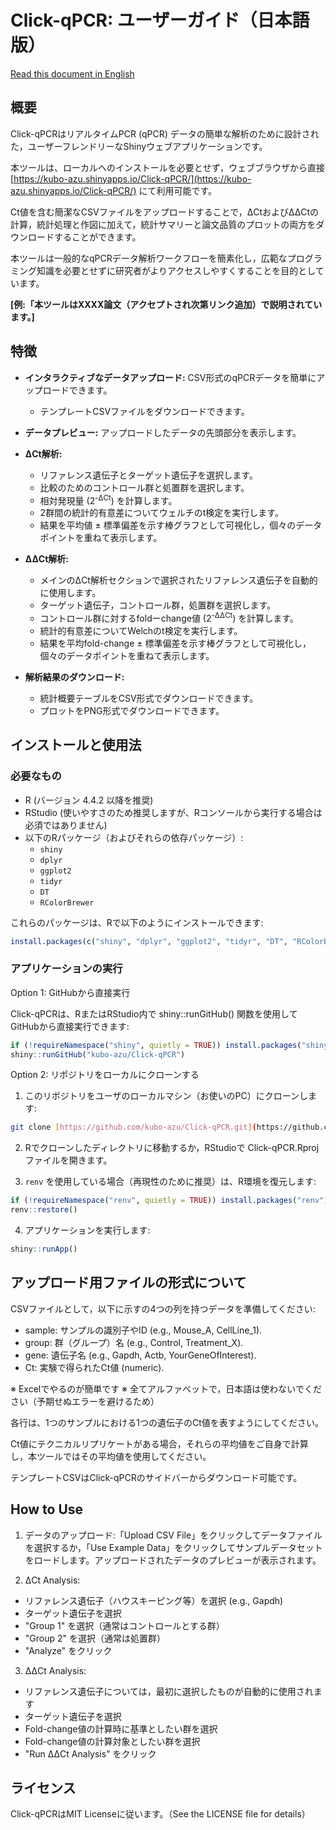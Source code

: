 # Click-qPCR: ユーザーガイド（日本語版）

[Read this document in English](README.md)

## 概要

Click-qPCRはリアルタイムPCR (qPCR) データの簡単な解析のために設計された，ユーザーフレンドリーなShinyウェブアプリケーションです。

本ツールは、ローカルへのインストールを必要とせず，ウェブブラウザから直接 [https://kubo-azu.shinyapps.io/Click-qPCR/](https://kubo-azu.shinyapps.io/Click-qPCR/) にて利用可能です。

Ct値を含む簡潔なCSVファイルをアップロードすることで，ΔCtおよびΔΔCtの計算，統計処理と作図に加えて，統計サマリーと論文品質のプロットの両方をダウンロードすることができます。

本ツールは一般的なqPCRデータ解析ワークフローを簡素化し，広範なプログラミング知識を必要とせずに研究者がよりアクセスしやすくすることを目的としています。

**[例:「本ツールはXXXX論文（アクセプトされ次第リンク追加）で説明されています。]**


## 特徴

* **インタラクティブなデータアップロード:** CSV形式のqPCRデータを簡単にアップロードできます。
    * テンプレートCSVファイルをダウンロードできます。

* **データプレビュー:** アップロードしたデータの先頭部分を表示します。

* **ΔCt解析:**
    * リファレンス遺伝子とターゲット遺伝子を選択します。
    * 比較のためのコントロール群と処置群を選択します。
    * 相対発現量 (2<sup>-ΔCt</sup>) を計算します。
    * 2群間の統計的有意差についてウェルチのt検定を実行します。
    * 結果を平均値 ± 標準偏差を示す棒グラフとして可視化し，個々のデータポイントを重ねて表示します。

* **ΔΔCt解析:**
    * メインのΔCt解析セクションで選択されたリファレンス遺伝子を自動的に使用します。
    * ターゲット遺伝子，コントロール群，処置群を選択します。
    * コントロール群に対するfoldーchange値 (2<sup>-ΔΔCt</sup>) を計算します。
    * 統計的有意差についてWelchのt検定を実行します。
    * 結果を平均fold-change ± 標準偏差を示す棒グラフとして可視化し，個々のデータポイントを重ねて表示します。

* **解析結果のダウンロード:**
    * 統計概要テーブルをCSV形式でダウンロードできます。
    * プロットをPNG形式でダウンロードできます。


## インストールと使用法

### 必要なもの

* R (バージョン 4.4.2 以降を推奨)
* RStudio (使いやすさのため推奨しますが、Rコンソールから実行する場合は必須ではありません)
* 以下のRパッケージ（およびそれらの依存パッケージ）:
    * `shiny`
    * `dplyr`
    * `ggplot2`
    * `tidyr`
    * `DT`
    * `RColorBrewer`

これらのパッケージは、Rで以下のようにインストールできます:

```R
install.packages(c("shiny", "dplyr", "ggplot2", "tidyr", "DT", "RColorBrewer"))
```


### アプリケーションの実行

Option 1: GitHubから直接実行

Click-qPCRは、RまたはRStudio内で shiny::runGitHub() 関数を使用してGitHubから直接実行できます:

```R
if (!requireNamespace("shiny", quietly = TRUE)) install.packages("shiny")
shiny::runGitHub("kubo-azu/Click-qPCR")
```


Option 2: リポジトリをローカルにクローンする

1. このリポジトリをユーザのローカルマシン（お使いのPC）にクローンします:

```sh
git clone [https://github.com/kubo-azu/Click-qPCR.git](https://github.com/kubo-azu/Click-qPCR.git)
```

2. Rでクローンしたディレクトリに移動するか，RStudioで Click-qPCR.Rproj ファイルを開きます。

3. `renv` を使用している場合（再現性のために推奨）は、R環境を復元します:

```R
if (!requireNamespace("renv", quietly = TRUE)) install.packages("renv")
renv::restore()
```

4. アプリケーションを実行します:

```R
shiny::runApp()
```

## アップロード用ファイルの形式について

CSVファイルとして，以下に示すの4つの列を持つデータを準備してください:

 - sample: サンプルの識別子やID (e.g., Mouse_A, CellLine_1).
 - group: 群（グループ）名 (e.g., Control, Treatment_X).
 - gene: 遺伝子名 (e.g., Gapdh, Actb, YourGeneOfInterest).
 - Ct: 実験で得られたCt値 (numeric).

※ Excelでやるのが簡単です
※ 全てアルファベットで，日本語は使わないでください（予期せぬエラーを避けるため）

各行は、1つのサンプルにおける1つの遺伝子のCt値を表すようにしてください。

Ct値にテクニカルリプリケートがある場合，それらの平均値をご自身で計算し，本ツールではその平均値を使用してください。

テンプレートCSVはClick-qPCRのサイドバーからダウンロード可能です。

## How to Use

1. データのアップロード:「Upload CSV File」をクリックしてデータファイルを選択するか，「Use Example Data」をクリックしてサンプルデータセットをロードします。アップロードされたデータのプレビューが表示されます。

2. ΔCt Analysis:
 - リファレンス遺伝子（ハウスキーピング等）を選択 (e.g., Gapdh)
 - ターゲット遺伝子を選択
 - "Group 1" を選択（通常はコントロールとする群）
 - "Group 2" を選択（通常は処置群）
 - "Analyze" をクリック

3. ΔΔCt Analysis:
 - リファレンス遺伝子については，最初に選択したものが自動的に使用されます
 - ターゲット遺伝子を選択
 - Fold-change値の計算時に基準としたい群を選択
 - Fold-change値の計算対象としたい群を選択
 - "Run ΔΔCt Analysis" をクリック


## ライセンス

Click-qPCRはMIT Licenseに従います。（See the LICENSE file for details）
